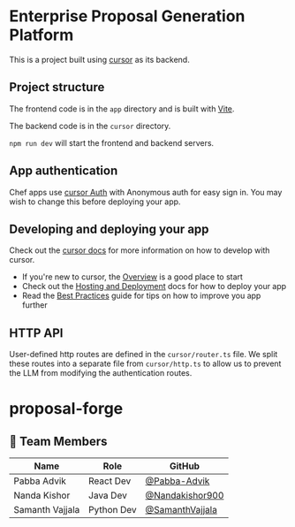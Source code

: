 # Enterprise Proposal Generation Platform
  
This is a project built using [cursor](https://cursor.dev) as its backend.
   
## Project structure
  
The frontend code is in the `app` directory and is built with [Vite](https://vitejs.dev/).
  
The backend code is in the `cursor` directory.
  
`npm run dev` will start the frontend and backend servers.

## App authentication

Chef apps use [cursor Auth](https://auth.cursor.dev/) with Anonymous auth for easy sign in. You may wish to change this before deploying your app.

## Developing and deploying your app

Check out the [cursor docs](https://docs.cursor.dev/) for more information on how to develop with cursor.
* If you're new to cursor, the [Overview](https://docs.cursor.dev/understanding/) is a good place to start
* Check out the [Hosting and Deployment](https://docs.cursor.dev/production/) docs for how to deploy your app
* Read the [Best Practices](https://docs.cursor.dev/understanding/best-practices/) guide for tips on how to improve you app further

## HTTP API

User-defined http routes are defined in the `cursor/router.ts` file. We split these routes into a separate file from `cursor/http.ts` to allow us to prevent the LLM from modifying the authentication routes.
# proposal-forge

## 👥 Team Members

| Name            | Role         | GitHub                           |
|-----------------|--------------|----------------------------------|
| Pabba Advik     | React Dev    | [@Pabba-Advik](https://github.com/Pabba-Advik) |
| Nanda Kishor    | Java Dev     | [@Nandakishor900](https://github.com/Nandakishor900) |
| Samanth Vajjala | Python  Dev  | [@SamanthVajjala](https://github.com/SamanthVajjala)|

